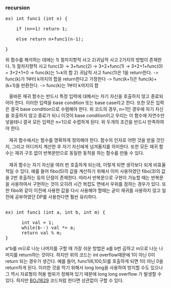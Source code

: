 <h3>recursion</h3>
<pre>
ex) int func1 (int n) {<br>
    if (n==1) return 1;<br>
    else return n+func1(n-1);<br>
}</pre>
위 함수를 해석하는 데에는 1) 절차지향적 사고 2)귀납적 사고 2가지의 방법이 존재한다.
1) 절차지향적 사고
    func(3) -> 3+func(2) -> 3+2+func(1) -> 3+2+1+func(0) = 3+2+1+0 -> func(k)는 1~k의 합
2) 귀납적 사고
    func(1)은 1을 return한다. -> func(k)가 1부터 k까지의 합을 return한다고 가정한다 -> func(k+1)은 func(k)+(k+1)을 반환한다. -> func(k)는 1부터 k까지의 합
    
&nbsp;&nbsp;&nbsp;올바른 재귀 함수는 반드시 특정 입력에 대해서는 자기 자신을 호출하지 않고 종료되어아 한다. 이러한 입력을 base condition 또는 base case라고 한다. 
또한 모든 입력은 결국 base condition으로 수렴해야 한다. 위 코드의 경우, n=1인 경우에 자기 자신을 호출하지 않고 종료가 되니 이것이 base condition이고 우리는 이 함수에 자연수만 넣을테니 결국 모든 입력은 n=1으로 수렵하게 된다. 위 두개의 조건을 반드시 만족하여야 한다.
<br><br>
&nbsp;&nbsp;&nbsp;재귀 함수에서는 함수를 명확하게 정의해야 한다. 함수의 인자로 어떤 것을 받을 것인지, 그리고 어디까지 계산한 후 자기 자신에게 넘겨줄지를 의미한다. 또한 모든 재귀 함수는 재귀 구조 없이 반복문만으로 동일한 동작을 하는 함수를 만들 수 있다. 
<br><br>
&nbsp;&nbsp;&nbsp;재귀 함수는 자기 자신을 여러 번 호출하게 되는데, 이렇게 되면 생각보다 되게 비효율적일 수 있다. 예를 들어 fibo(5)의 값을 계산하기 위해서 이미 사용하였던 fibo(3)의 값을 2번 호출하는 등의 단점이 존재한다. 따라서 반복문으로 구현이 가능할 때는 반복문을 사용하여서 구현하는 것이 오히려 시간 복잡도 면에서 우위를 점하는 경우가 있다. 또한 fibo와 같이 이전에 사용한 값을 다시 사용해야 할때는 굳이 재귀를 사용하지 않고 일전에 공부하였던 DP를 사용한다면 훨씬 유리하다.
<br><br>
<pre>
ex) int func1 (int a, int b, int m) {<br>
      int val = 1;
      while(b--) val *= a;
      return val % m;
}</pre>
a^b를 m으로 나눈 나머지를 구할 때 가장 쉬운 방법은 a를 b번 곱하고 m으로 나눈 나머지를 return하는 것이다. 하지만 위의 코드는 int overflow때문에 1이 아닌 0이 return 되는 경우가 생긴다. 예를 들어, func1(6,100,5)를 호출하게 되면 1이 아닌 0을 return하게 된다. 이러한 것을 막기 위해서 long long을 사용하여 방지할 수도 있으나 그 역시 자료형의 허용 범위가 정해져 있기 때문에 long long overflow 가 발생할 수 있다. 하지만  <a href="https://github.com/wkazxf/Basic-Algorithm-Study/commit/d43bfd97425be7b2fa4ad9b864c1fb95e036b44c" target="_blank">BOJ1629</a> 코드처럼 한다면 상관없이 구할 수 있다.
<br><br>

